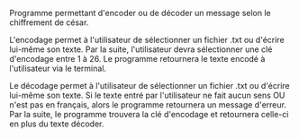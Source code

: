 Programme permettant d'encoder ou de décoder un message selon le chiffrement de césar.

L'encodage permet à l'utilisateur de sélectionner un fichier .txt ou d'écrire lui-même son texte.
Par la suite, l'utilisateur devra sélectionner une clé d'encodage entre 1 à 26.
Le programme retournera le texte encodé à l'utilisateur via le terminal.

Le décodage permet à l'utilisateur de sélectionner un fichier .txt ou d'écrire lui-même son texte.
Si le texte entré par l'utilisateur ne fait aucun sens OU n'est pas en français, alors le programme retournera un message d'erreur.
Par la suite, le programme trouvera la clé d'encodage et retournera celle-ci en plus du texte décoder.
